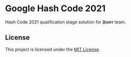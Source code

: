 # Google Hash Code 2021
Hash Code 2021 qualification stage solution for 𝕱𝖎𝖓𝖙𝖊𝖗 team.

## License
This project is licensed under the [MIT License](https://github.com/daystram/hashcode-2021/blob/main/LICENSE).
